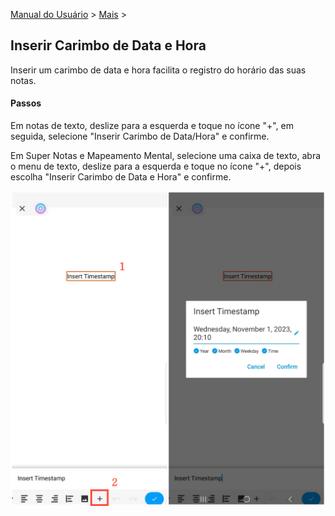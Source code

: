 [Manual do Usuário](/dragonnest/drawnote/manual/pt) > [Mais](/dragonnest/drawnote/manual/pt/more) >

Inserir Carimbo de Data e Hora
---
Inserir um carimbo de data e hora facilita o registro do horário das suas notas.

#### Passos
Em notas de texto, deslize para a esquerda e toque no ícone "+", em seguida, selecione "Inserir Carimbo de Data/Hora" e confirme.

Em Super Notas e Mapeamento Mental, selecione uma caixa de texto, abra o menu de texto, deslize para a esquerda e toque no ícone "+", depois escolha "Inserir Carimbo de Data e Hora" e confirme.

![Inserir Carimbo de Data e Hora](imgs/insert_timestamp1.png)